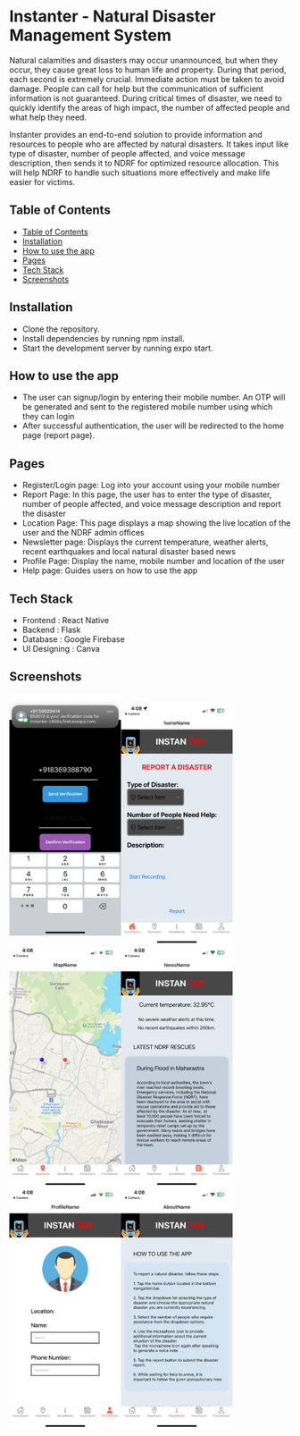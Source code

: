 # Instanter - Natural Disaster Management System

Natural calamities and disasters may occur unannounced, but when they occur, they cause great loss to human life and property. During that period, each second is extremely crucial. Immediate action must be taken to avoid damage. People can call for help but the communication of sufficient information is not guaranteed.  During critical times of disaster, we need to quickly identify the areas of high impact, the number of affected people and what help they need. 

Instanter provides an end-to-end solution to provide information and resources to people who are affected by natural disasters.
It takes input like type of disaster, number of people affected, and voice message description, then sends it to NDRF for optimized resource allocation. This will help NDRF to handle such situations more effectively and make life easier for victims.

## Table of Contents
- [Table of Contents](#table-of-contents)
- [Installation](#installation)
- [How to use the app](#how-to-use-the-app)
- [Pages](#pages)
- [Tech Stack](#tech-stack)
- [Screenshots](#screenshots)


## Installation
* Clone the repository.
* Install dependencies by running npm install.
* Start the development server by running expo start.

## How to use the app

* The user can signup/login by entering their mobile number. An OTP will be generated and sent to the registered mobile number using which they can login 
* After successful authentication, the user will be redirected to the home page (report page). 

## Pages

* Register/Login page: Log into your account using your mobile number
* Report Page: In this page, the user has to enter the type of disaster, number of people  affected, and voice message description and report the disaster
* Location Page: This page displays a map showing the live location of the user and the NDRF admin offices
* Newsletter page: Displays the current temperature, weather alerts, recent earthquakes and local natural disaster based news
* Profile Page: Display the name, mobile number and location of the user
* Help page: Guides users on how to use the app

## Tech Stack

* Frontend  : React Native
* Backend : Flask
* Database : Google Firebase
* UI Designing : Canva

## Screenshots

<img align="left" src="frontend/assets/otp.jpg" alt="Register/Login page" width="200"/><br>
<img align="left" src="frontend/assets/home.jpg" alt="Report page" width="200"/>
<img align="left" src="frontend/assets/map.jpg" alt="Location page" width="200"/>
<img align="left" src="frontend/assets/news.jpg" alt="Newsletter page" width="200"/>
<img align="left" src="frontend/assets/profile.jpg" alt="Profile page" width="200"/>
<img align="left" src="frontend/assets/about.jpg" alt="Help page" width="200"/>
